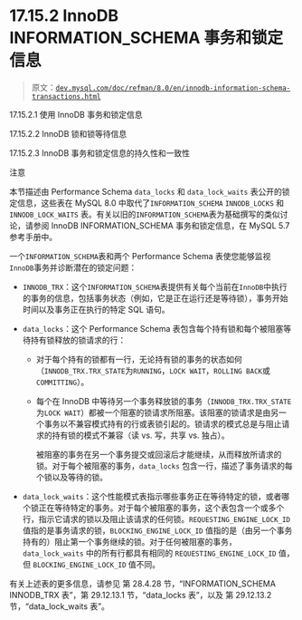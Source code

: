# 17.15.2 InnoDB INFORMATION_SCHEMA 事务和锁定信息

> 原文：[`dev.mysql.com/doc/refman/8.0/en/innodb-information-schema-transactions.html`](https://dev.mysql.com/doc/refman/8.0/en/innodb-information-schema-transactions.html)

17.15.2.1 使用 InnoDB 事务和锁定信息

17.15.2.2 InnoDB 锁和锁等待信息

17.15.2.3 InnoDB 事务和锁定信息的持久性和一致性

注意

本节描述由 Performance Schema `data_locks` 和 `data_lock_waits` 表公开的锁定信息，这些表在 MySQL 8.0 中取代了`INFORMATION_SCHEMA` `INNODB_LOCKS` 和 `INNODB_LOCK_WAITS` 表。有关以旧的`INFORMATION_SCHEMA`表为基础撰写的类似讨论，请参阅 InnoDB INFORMATION_SCHEMA 事务和锁定信息，在 MySQL 5.7 参考手册中。

一个`INFORMATION_SCHEMA`表和两个 Performance Schema 表使您能够监视`InnoDB`事务并诊断潜在的锁定问题：

+   `INNODB_TRX`：这个`INFORMATION_SCHEMA`表提供有关每个当前在`InnoDB`中执行的事务的信息，包括事务状态（例如，它是正在运行还是等待锁），事务开始时间以及事务正在执行的特定 SQL 语句。

+   `data_locks`：这个 Performance Schema 表包含每个持有锁和每个被阻塞等待持有锁释放的锁请求的行：

    +   对于每个持有的锁都有一行，无论持有锁的事务的状态如何（`INNODB_TRX.TRX_STATE`为`RUNNING`，`LOCK WAIT`，`ROLLING BACK`或`COMMITTING`）。

    +   每个在 InnoDB 中等待另一个事务释放锁的事务（`INNODB_TRX.TRX_STATE`为`LOCK WAIT`）都被一个阻塞的锁请求所阻塞。该阻塞的锁请求是由另一个事务以不兼容模式持有的行或表锁引起的。锁请求的模式总是与阻止请求的持有锁的模式不兼容（读 vs. 写，共享 vs. 独占）。

        被阻塞的事务在另一个事务提交或回滚后才能继续，从而释放所请求的锁。对于每个被阻塞的事务，`data_locks` 包含一行，描述了事务请求的每个锁以及等待的锁。

+   `data_lock_waits`：这个性能模式表指示哪些事务正在等待特定的锁，或者哪个锁正在等待特定的事务。对于每个被阻塞的事务，这个表包含一个或多个行，指示它请求的锁以及阻止该请求的任何锁。`REQUESTING_ENGINE_LOCK_ID` 值指的是事务请求的锁，`BLOCKING_ENGINE_LOCK_ID` 值指的是（由另一个事务持有的）阻止第一个事务继续的锁。对于任何被阻塞的事务，`data_lock_waits` 中的所有行都具有相同的 `REQUESTING_ENGINE_LOCK_ID` 值，但 `BLOCKING_ENGINE_LOCK_ID` 值不同。

有关上述表的更多信息，请参见 第 28.4.28 节，“INFORMATION_SCHEMA INNODB_TRX 表”，第 29.12.13.1 节，“data_locks 表”，以及 第 29.12.13.2 节，“data_lock_waits 表”。
